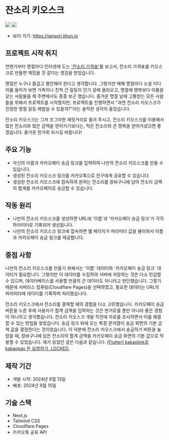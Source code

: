 # 잔소리 키오스크
<img src="https://img.shields.io/badge/Next.js-000000?style=flat-square&logo=Next.js&logoColor=white"/> <img src="https://img.shields.io/badge/Tailwind CSS-06B6D4?style=flat-square&logo=Tailwind CSS&logoColor=white"/>

- 보러 가기: https://jansori.jihun.io

## 프로젝트 시작 취지
언젠가부터 명절마다 인터넷에 도는 ['잔소리 가격표'](https://www.google.com/search?sca_esv=28a657a2e876b5fc&sxsrf=ADLYWIJr_yqGeNUp9b5izKMMdko_jPBzxw:1726347662988&q=%EC%9E%94%EC%86%8C%EB%A6%AC+%EA%B0%80%EA%B2%A9%ED%91%9C&udm=2&fbs=AEQNm0DmKhoYsBCHazhZSCWuALW8l8eUs1i3TeMYPF4tXSfZ9zKNKSjpwusJM2dYWg4btGKvTs8msUkFt41RLL2EsYFXj1HJ-6Tz3zY-OaA8p5OIwItbocDk4qq86p8fJJCtbe3_2vimBnUgRwZhItF5qoYQaFE2UOeb1HzBnvjMvmHOhQgvZ1W__w-vNv-qb6FIYxwRlN9p&sa=X&ved=2ahUKEwiThdiZqsOIAxXfZfUHHXTmOlsQtKgLegQIDxAB&biw=1372&bih=931&dpr=2)를 보고서, 잔소리 가격표를 키오스크로 만들면 재밌을 것 같다는 영감을 받았습니다.

명절은 누구나 즐겁고 평안해야 한다고 생각합니다. 그렇지만 매해 명절마다 소셜 미디어를 들어가 보면 가족이나 친척 간 갈등이 인기 글에 올라오고, 명절에 행복보다 아픔을 갖는 사람들을 제 주변에서도 종종 보곤 했습니다. 즐거운 명절 날에 고통받는 모든 사람들을 위해서 프로젝트를 시작했지만, 프로젝트를 진행하면서 "과연 잔소리 키오스크가 진정한 명절 갈등 해법일 수 있을까?"라는 솔직한 생각이 들었습니다. 

잔소리 키오스크는 그저 조그마한 재밋거리로 즐겨 주시고, 잔소리 키오스크를 이용해서 많은 잔소리와 많은 금액을 얻어가기보다는, 적은 잔소리와 큰 행복을 얻어가셨으면 좋겠습니다. 즐거운 한가위 되시길 바랍니다!

## 주요 기능
- 자신의 이름과 카카오페이 송금 링크를 입력하여 나만의 잔소리 키오스크를 만들 수 있습니다.
- 생성된 잔소리 키오스크 링크를 카카오톡으로 친구에게 공유할 수 있습니다.
- 생성된 잔소리 키오스크에 접속하여 원하는 잔소리를 장바구니에 담아 잔소리 금액의 합계를 카카오페이로 송금할 수 있습니다.

## 작동 원리
- 나만의 잔소리 키오스크를 생성하면 URL에 '이름'과 '카카오페이 송금 링크'가 각각 파라미터로 기록되어 생성됩니다.
- 나만의 잔소리 키오스크 링크에 접속하면 웹 페이지가 파라미터 값을 불러와서 이름과 카카오페이 송금 링크를 제공합니다. 


## 중점 사항
나만의 잔소리 키오스크를 만들기 위해서는 '이름' 데이터와 '카카오페이 송금 링크' 데이터가 필요합니다. 그렇지만 이 데이터를 수집하여 서버에 저장하는 것은 다소 민감할 수 있으며, 데이터베이스를 사용할 만큼의 큰 데이터도 아니라고 판단했습니다. 그렇기 때문에 서버리스 컴퓨팅(Cloudflare Pages)을 선택하였고, 필요한 데이터는 URL의 파라미터에 데이터를 기록하여 처리했습니다.

잔소리 키오스크에서 잔소리를 결제할 때의 경험을 다소 고민했습니다. 카카오페이 송금 버튼을 누른 후에 사용자가 합계 금액을 입력하는 것은 번거로울 뿐만 아니라 좋은 경험이 아니라고 생각했습니다. 잔소리 키오스크 개발 직전에 자료를 조사하면서 이를 해결할 수 있는 방법을 찾았습니다. 송금 링크 뒤에 오는 특정 문자열이 송금 화면의 기본 금액 값을 결정한다는 것이었습니다. 이 덕분에 잔소리 키오스크에서 송금하기 버튼을 눌렀을 때, 장바구니에 담은 잔소리의 합계 금액을 카카오페이 송금 화면의 기본 값으로 적용할 수 있었습니다. 제가 읽었던 글은 다음과 같습니다. [[Flutter] kakaolink로 kakaopay 돈 요청하기, LOCKED.](https://velog.io/@locked/Flutter-kakaolink%EB%A1%9C-kakaopay-%EB%8F%88-%EC%9A%94%EC%B2%AD%ED%95%98%EA%B8%B0)

## 제작 기간
- 개발 시작: 2024년 9월 13일
- 배포: 2024년 9월 15일

## 기술 스택
- Next.js
- Tailwind CSS
- Cloudflare Pages
- 카카오톡 공유 API
